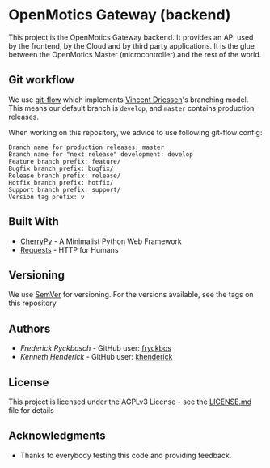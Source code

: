 # OpenMotics Gateway (backend)

This project is the OpenMotics Gateway backend. It provides an API used by the frontend, by the Cloud and by third party applications. It is the glue
between the OpenMotics Master (microcontroller) and the rest of the world.

## Git workflow

We use [git-flow](https://github.com/petervanderdoes/gitflow-avh) which implements [Vincent Driessen](http://nvie.com/posts/a-successful-git-branching-model/)'s
branching model. This means our default branch is ```develop```, and ```master``` contains production releases.

When working on this repository, we advice to use following git-flow config:

```
Branch name for production releases: master
Branch name for "next release" development: develop
Feature branch prefix: feature/
Bugfix branch prefix: bugfix/
Release branch prefix: release/
Hotfix branch prefix: hotfix/
Support branch prefix: support/
Version tag prefix: v
```

## Built With

* [CherryPy](http://cherrypy.org/) - A Minimalist Python Web Framework
* [Requests](http://docs.python-requests.org/en/master/) - HTTP for Humans

## Versioning

We use [SemVer](http://semver.org/) for versioning. For the versions available, see the tags on this repository

## Authors

* *Frederick Ryckbosch* - GitHub user: [fryckbos](https://github.com/fryckbos)
* *Kenneth Henderick* - GitHub user: [khenderick](https://github.com/khenderick)

## License

This project is licensed under the AGPLv3 License - see the [LICENSE.md](LICENSE.md) file for details

## Acknowledgments

* Thanks to everybody testing this code and providing feedback.
